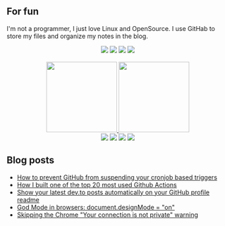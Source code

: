 ## For fun

I'm not a programmer, I just love Linux and OpenSource. I use GitHab to store my files and organize my notes in the blog. 

<div align="center">
  <a href="https://www.debian.org/" target="_blank"><img src="https://img.shields.io/badge/-Debian-A81D33?style=for-the-badge&logo=debian&logoColor=white" target="_blank"></a>
  <a href="https://github.com/gitGNU/gnu_bash" target="_blank"><img src="https://img.shields.io/badge/Bash-4EAA25?style=for-the-badge&logo=gnubash&logoColor=white" target="_blank"></a>
<a href="https://github.com/vim/vim" target="_blank"><img src="https://img.shields.io/badge/Vim-019733?style=for-the-badge&logo=vim&logoColor=white" target="_blank"></a>
  <a href="https://github.com/git" target="_blank"><img src="https://img.shields.io/badge/Git-F05032?style=for-the-badge&logo=git&logoColor=white" target="_blank"></a>
</div>

<br />

<!-- Git stats & Most used languages-->

<div align="center">
  <a href="https://github.com/think4web">
  <img height="160em" src="https://github-readme-stats.vercel.app/api?username=think4web&show_icons=true&theme=dark&hide_border=true&include_all_commits=true&count_private=true"/>
  <img height="160em" src="https://github-readme-stats.vercel.app/api/top-langs/?username=think4web&layout=compact&langs_count=7&theme=dark&hide_border=true"/>
</div>

<!-- Contacts-->  
<div align="center"> 
  <a href="https://matrix.to/#/@jwtzbtlceh:here.in.ua" target="_blank"><img src="https://img.shields.io/badge/-Matrix-000000?style=for-the-badge&logo=matrix&logoColor=white" target="_blank"></a>
  <a href="https://social.net.ua/think4web" target="_blank"><img src="https://img.shields.io/badge/-Pleroma-FBA457?style=for-the-badge&logo=pleroma&logoColor=grey" target="_blank"></a>
  <a href = "mailto:efxice9c@anonaddy.me"><img src="https://img.shields.io/badge/-Mail-EA4335?style=for-the-badge&logo=gmail&logoColor=white" target="_blank"></a>
  <a href="https://think4web.github.io" target="_blank"><img src="https://img.shields.io/badge/-Blog-222222?style=for-the-badge&logo=githubpages&logoColor=grey" target="_blank"></a>
</div>
  
## Blog posts
<!-- BLOG-POST-LIST:START -->
- [How to prevent GitHub from suspending your cronjob based triggers](https://dev.to/gautamkrishnar/how-to-prevent-github-from-suspending-your-cronjob-based-triggers-knf)
- [How I built one of the top 20 most used Github Actions](https://www.gautamkrishnar.com/how-i-built-one-of-the-top-20-most-used-github-actions/)
- [Show your latest dev.to posts automatically on your GitHub profile readme](https://dev.to/gautamkrishnar/show-your-latest-dev-to-posts-automatically-in-your-github-profile-readme-3nk8)
- [God Mode in browsers: document.designMode = &quot;on&quot;](https://dev.to/gautamkrishnar/god-mode-in-browsers-document-designmode-on-2pmo)
- [Skipping the Chrome &quot;Your connection is not private&quot; warning](https://dev.to/gautamkrishnar/quickbits-1-skipping-the-chrome-your-connection-is-not-private-warning-4kp1)
<!-- BLOG-POST-LIST:END -->
